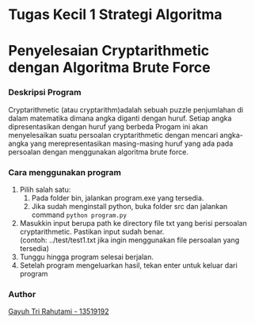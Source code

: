 # Tugas Kecil 1 Strategi Algoritma
# Penyelesaian Cryptarithmetic dengan Algoritma Brute Force

### Deskripsi Program
Cryptarithmetic (atau cryptarithm)adalah sebuah puzzle penjumlahan di dalam matematika dimana angka diganti dengan huruf. Setiap angka dipresentasikan dengan huruf yang berbeda Progam ini akan menyelesaikan suatu persoalan cryptarithmetic dengan mencari angka-angka yang merepresentasikan masing-masing huruf yang ada pada persoalan dengan menggunakan algoritma brute force.

### Cara menggunakan program
1. Pilih salah satu:
   1. Pada folder bin, jalankan program.exe yang tersedia.
   2. Jika sudah menginstall python, buka folder src dan jalankan command `python program.py`
2. Masukkin input berupa path ke directory file txt yang berisi persoalan cryptarithmetic. Pastikan input sudah benar.  
  (contoh: ../test/test1.txt jika ingin menggunakan file persoalan yang tersedia)
3. Tunggu hingga program selesai berjalan.
4. Setelah program mengeluarkan hasil, tekan enter untuk keluar dari program

### Author
[Gayuh Tri Rahutami - 13519192](https://github.com/wundersmith "Github's Profile")
